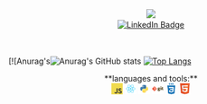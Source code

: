 <div align="center">
  <div id="header" align="center">
    <img src="https://media.giphy.com/media/kJV3yFjaVYtlP0CMOR/giphy.gif" width="100"/>
  </div>
  <div id="badges">
    <a href="https://www.linkedin.com/in/poenaru-iulian-00bb7215a/">
     <img src="https://img.shields.io/badge/LinkedIn-blue?style=for-the-badge&logo=linkedin&logoColor=white" alt="LinkedIn Badge"/>
    </a>
  </div>

  <img src="https://komarev.com/ghpvc/?username=poenaruiulian&style=flat-square&color=blue" alt=""/>
</div>

<br>

[![Anurag's![Anurag's GitHub stats](https://github-readme-stats.vercel.app/api?username=poenaruiulian&show_icons=true&theme=radical)
[![Top Langs](https://github-readme-stats.vercel.app/api/top-langs/?username=poenaruiulian&layout=compact&theme=vision-friendly-dark)](https://github.com/anuraghazra/github-readme-stats)


 

<div align="center">
  **languages and tools:** 
  <div>
    <code><img height="20" src="https://raw.githubusercontent.com/github/explore/80688e429a7d4ef2fca1e82350fe8e3517d3494d/topics/javascript/javascript.png"></code>
    <code><img height="20" src="https://raw.githubusercontent.com/github/explore/80688e429a7d4ef2fca1e82350fe8e3517d3494d/topics/react/react.png"></code>
    <code><img height="20" src="https://raw.githubusercontent.com/github/explore/80688e429a7d4ef2fca1e82350fe8e3517d3494d/topics/python/python.png"></code>
    <code><img height="20" src="https://raw.githubusercontent.com/github/explore/80688e429a7d4ef2fca1e82350fe8e3517d3494d/topics/git/git.png"></code>
    <code><img height="20" src="https://github.com/devicons/devicon/blob/master/icons/css3/css3-plain-wordmark.svg"/></code>
    <code><img height="20" src="https://github.com/devicons/devicon/blob/master/icons/html5/html5-original.svg"/></code>
      </div>
</div>

